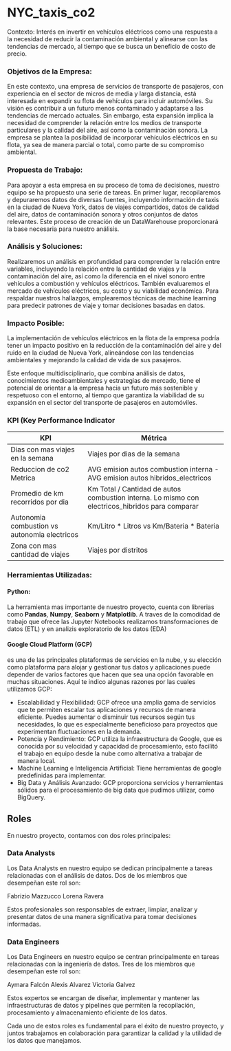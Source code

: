 # NYC_taxis_co2
Contexto: Interés en invertir en vehículos eléctricos como una respuesta a la necesidad de reducir la contaminación ambiental y alinearse con las tendencias de mercado, al tiempo que se busca un beneficio de costo de precio.

### Objetivos de la Empresa:

En este contexto, una empresa de servicios de transporte de pasajeros, con experiencia en el sector de micros de media y larga distancia, está interesada en expandir su flota de vehículos para incluir automóviles. Su visión es contribuir a un futuro menos contaminado y adaptarse a las tendencias de mercado actuales. Sin embargo, esta expansión implica la necesidad de comprender la relación entre los medios de transporte particulares y la calidad del aire, así como la contaminación sonora. La empresa se plantea la posibilidad de incorporar vehículos eléctricos en su flota, ya sea de manera parcial o total, como parte de su compromiso ambiental.

### Propuesta de Trabajo:

Para apoyar a esta empresa en su proceso de toma de decisiones, nuestro equipo se ha propuesto una serie de tareas. En primer lugar, recopilaremos y depuraremos datos de diversas fuentes, incluyendo información de taxis en la ciudad de Nueva York, datos de viajes compartidos, datos de calidad del aire, datos de contaminación sonora y otros conjuntos de datos relevantes. Este proceso de creación de un DataWarehouse proporcionará la base necesaria para nuestro análisis.

### Análisis y Soluciones:

Realizaremos un análisis en profundidad para comprender la relación entre variables, incluyendo la relación entre la cantidad de viajes y la contaminación del aire, así como la diferencia en el nivel sonoro entre vehículos a combustión y vehículos eléctricos. También evaluaremos el mercado de vehículos eléctricos, su costo y su viabilidad económica. Para respaldar nuestros hallazgos, emplearemos técnicas de machine learning para predecir patrones de viaje y tomar decisiones basadas en datos.

### Impacto Posible:
La implementación de vehículos eléctricos en la flota de la empresa podría tener un impacto positivo en la reducción de la contaminación del aire y del ruido en la ciudad de Nueva York, alineándose con las tendencias ambientales y mejorando la calidad de vida de sus pasajeros.

Este enfoque multidisciplinario, que combina análisis de datos, conocimientos medioambientales y estrategias de mercado, tiene el potencial de orientar a la empresa hacia un futuro más sostenible y respetuoso con el entorno, al tiempo que garantiza la viabilidad de su expansión en el sector del transporte de pasajeros en automóviles.

### KPI (Key Performance Indicator

| KPI | Métrica |
| ------------ | ----------- |
| Dias con mas viajes en la semana | Viajes por dias de la semana |
| Reduccion de co2 Metrica | AVG emision autos combustion interna - AVG emision autos hibridos_electricos |
| Promedio de km recorridos por dia | Km Total / Cantidad de autos combustion interna. Lo mismo con electricos_hibridos para comparar |
| Autonomia combustion vs autonomia electricos | Km/Litro * Litros vs Km/Bateria * Bateria |
| Zona con mas cantidad de viajes | Viajes por distritos |

### Herramientas Utilizadas:

#### Python:
La herramienta mas importante de nuestro proyecto, cuenta con librerias como **Pandas**, **Numpy**, **Seaborn** y **Matplotlib**. A traves de la comodidad de trabajo que ofrece las Jupyter Notebooks realizamos transformaciones de datos (ETL) y en analizis exploratorio de los datos (EDA)
#### Google Cloud Platform (GCP)
es una de las principales plataformas de servicios en la nube, y su elección como plataforma para alojar y gestionar tus datos y aplicaciones puede depender de varios factores que hacen que sea una opción favorable en muchas situaciones. Aquí te indico algunas razones por las cuales utilizamos GCP:
- Escalabilidad y Flexibilidad: GCP ofrece una amplia gama de servicios que te permiten escalar tus aplicaciones y recursos de manera eficiente. Puedes aumentar o disminuir tus recursos según tus necesidades, lo que es especialmente beneficioso para proyectos que experimentan fluctuaciones en la demanda.
- Potencia y Rendimiento: GCP utiliza la infraestructura de Google, que es conocida por su velocidad y capacidad de procesamiento, esto facilitó el trabajo en equipo desde la nube como alternativa a trabajar de manera local.
- Machine Learning e Inteligencia Artificial: Tiene herramientas de google predefinidas para implementar.
- Big Data y Análisis Avanzado: GCP proporciona servicios y herramientas sólidos para el procesamiento de big data que pudimos utilizar, como BigQuery.


## Roles
En nuestro proyecto, contamos con dos roles principales:

### Data Analysts
Los Data Analysts en nuestro equipo se dedican principalmente a tareas relacionadas con el análisis de datos. Dos de los miembros que desempeñan este rol son:

Fabrizio Mazzucco
Lorena Ravera

Estos profesionales son responsables de extraer, limpiar, analizar y presentar datos de una manera significativa para tomar decisiones informadas.

### Data Engineers
Los Data Engineers en nuestro equipo se centran principalmente en tareas relacionadas con la ingeniería de datos. Tres de los miembros que desempeñan este rol son:

Aymara Falcón
Alexis Alvarez
Victoria Galvez

Estos expertos se encargan de diseñar, implementar y mantener las infraestructuras de datos y pipelines que permiten la recopilación, procesamiento y almacenamiento eficiente de los datos.

Cada uno de estos roles es fundamental para el éxito de nuestro proyecto, y juntos trabajamos en colaboración para garantizar la calidad y la utilidad de los datos que manejamos. 


